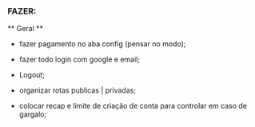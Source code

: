 ### FAZER:

** Geral **
- fazer pagamento no aba config (pensar no modo);

- fazer todo login com google e email;
- Logout;
- organizar rotas publicas | privadas;
- colocar recap e limite de criação de conta para controlar em caso de gargalo;